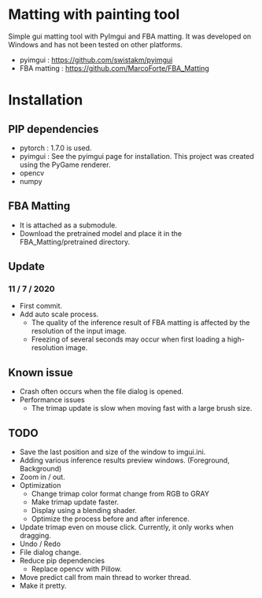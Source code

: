 # Matting with painting tool
Simple gui matting tool with PyImgui and FBA matting. It was developed on Windows and has not been tested on other platforms.
- pyimgui : https://github.com/swistakm/pyimgui
- FBA matting : https://github.com/MarcoForte/FBA_Matting

# Installation
## PIP dependencies
- pytorch : 1.7.0 is used.
- pyimgui : See the pyimgui page for installation. This project was created using the PyGame renderer.
- opencv
- numpy

## FBA Matting
- It is attached as a submodule.
- Download the pretrained model and place it in the FBA_Matting/pretrained directory.

## Update
### 11 / 7 / 2020
- First commit.
- Add auto scale process.
  - The quality of the inference result of FBA matting is affected by the resolution of the input image.
  - Freezing of several seconds may occur when first loading a high-resolution image.
 
## Known issue
- Crash often occurs when the file dialog is opened. 
- Performance issues
  - The trimap update is slow when moving fast with a large brush size.
  
## TODO  
- Save the last position and size of the window to imgui.ini.
- Adding various inference results preview windows. (Foreground, Background)
- Zoom in / out.
- Optimization
  - Change trimap color format change from RGB to GRAY
  - Make trimap update faster. 
  - Display using a blending shader.
  - Optimize the process before and after inference.   
- Update trimap even on mouse click. Currently, it only works when dragging.
- Undo / Redo
- File dialog change.
- Reduce pip dependencies
  - Replace opencv with Pillow.
- Move predict call from main thread to worker thread.
- Make it pretty.
